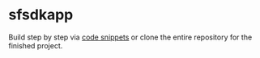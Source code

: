 # sfsdkapp

Build step by step via [code snippets](snippets.txt) or clone the entire repository for the finished project.
